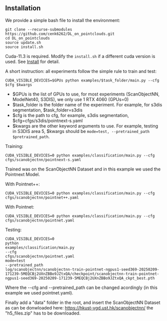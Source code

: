 ## Installation
We provide a simple bash file to install the environment:

```
git clone --recurse-submodules https://github.com/cenk6262/DL_on_pointclouds.git
cd DL_on_pointclouds
source update.sh
source install.sh
```
Cuda-11.3 is required. Modify the `install.sh` if a different cuda version is used. See [Install](docs/index.md) for detail. 



A short instruction: all experiments follow the simple rule to train and test: 

```
CUDA_VISIBLE_DEVICES=$GPUs python examples/$task_folder/main.py --cfg $cfg $kwargs
```
- $GPUs is the list of GPUs to use, for most experiments (ScanObjectNN, ModelNet40, S3DIS), we only use 1 RTX 4060 (GPUs=0)
- $task_folder is the folder name of the experiment. For example, for s3dis segmentation, $task_folder=s3dis
- $cfg is the path to cfg, for example, s3dis segmentation, $cfg=cfgs/s3dis/pointnext-s.yaml
- $kwargs are the other keyword arguments to use. For example, testing in S3DIS area 5, $kwargs should be `mode=test, --pretrained_path $pretrained_path`. 


Training:
```
CUDA_VISIBLE_DEVICES=0 python examples/classification/main.py --cfg cfgs/scanobjectnn/pointnext-s.yaml
```

Trained was on the ScanObjectNN Dataset and in this example we used the Pointnext Model.

With Pointnet++:
```
CUDA_VISIBLE_DEVICES=0 python examples/classification/main.py --cfg cfgs/scanobjectnn/pointnet++.yaml
```

With Pointnet:
```
CUDA_VISIBLE_DEVICES=0 python examples/classification/main.py --cfg cfgs/scanobjectnn/pointnet.yaml
```


Testing:
```
CUDA_VISIBLE_DEVICES=0
python
examples/classification/main.py
--cfg
cfgs/scanobjectnn/pointnet.yaml
mode=test
--pretrained_path
log/scanobjectnn/scanobjectnn-train-pointnet-ngpus1-seed369-20250209-171239-5MEQCBj2UXnZBBo9JZtxQA/checkpoint/scanobjectnn-train-pointnet-ngpus1-seed369-20250209-171239-5MEQCBj2UXnZBBo9JZtxQA_ckpt_best.pth
```

Where the --cfg and --pretrained_path can be changed acordingly (in this example we used  pointnet.yaml).

Finally add a "data" folder in the root, and insert the ScanObjectNN Dataset as can be donwloaded here: https://hkust-vgd.ust.hk/scanobjectnn/
the "h5_files.zip" has to be downloaded.



